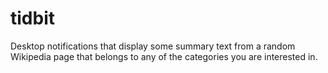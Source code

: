# tidbit

Desktop notifications that display some summary text from a random Wikipedia page that belongs to any of the categories you are interested in.
